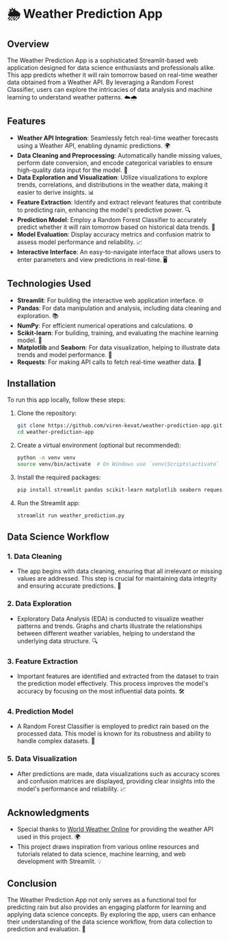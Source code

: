 # 🌦️ Weather Prediction App

## Overview

The Weather Prediction App is a sophisticated Streamlit-based web application designed for data science enthusiasts and professionals alike. This app predicts whether it will rain tomorrow based on real-time weather data obtained from a Weather API. By leveraging a Random Forest Classifier, users can explore the intricacies of data analysis and machine learning to understand weather patterns. ☁️🌧️

## Features

- **Weather API Integration**: Seamlessly fetch real-time weather forecasts using a Weather API, enabling dynamic predictions. 🌍
- **Data Cleaning and Preprocessing**: Automatically handle missing values, perform date conversion, and encode categorical variables to ensure high-quality data input for the model. 🔧
- **Data Exploration and Visualization**: Utilize visualizations to explore trends, correlations, and distributions in the weather data, making it easier to derive insights. 📊
- **Feature Extraction**: Identify and extract relevant features that contribute to predicting rain, enhancing the model's predictive power. 🔍
- **Prediction Model**: Employ a Random Forest Classifier to accurately predict whether it will rain tomorrow based on historical data trends. 🌳
- **Model Evaluation**: Display accuracy metrics and confusion matrix to assess model performance and reliability. 📈
- **Interactive Interface**: An easy-to-navigate interface that allows users to enter parameters and view predictions in real-time. 🖥️

## Technologies Used

- **Streamlit**: For building the interactive web application interface. 🌐
- **Pandas**: For data manipulation and analysis, including data cleaning and exploration. 📚
- **NumPy**: For efficient numerical operations and calculations. ⚙️
- **Scikit-learn**: For building, training, and evaluating the machine learning model. 🧠
- **Matplotlib** and **Seaborn**: For data visualization, helping to illustrate data trends and model performance. 🎨
- **Requests**: For making API calls to fetch real-time weather data. 📡

## Installation

To run this app locally, follow these steps:

1. Clone the repository:

   ```bash
   git clone https://github.com/viren-kevat/weather-prediction-app.git
   cd weather-prediction-app
   ```

2. Create a virtual environment (optional but recommended):

   ```bash
   python -m venv venv
   source venv/bin/activate  # On Windows use `venv\Scripts\activate`
   ```

3. Install the required packages:

   ```bash
   pip install streamlit pandas scikit-learn matplotlib seaborn requests
   ```

4. Run the Streamlit app:
   ```bash
   streamlit run weather_prediction.py
   ```

## Data Science Workflow

### 1. Data Cleaning

- The app begins with data cleaning, ensuring that all irrelevant or missing values are addressed. This step is crucial for maintaining data integrity and ensuring accurate predictions. 🧹

### 2. Data Exploration

- Exploratory Data Analysis (EDA) is conducted to visualize weather patterns and trends. Graphs and charts illustrate the relationships between different weather variables, helping to understand the underlying data structure. 🔍

### 3. Feature Extraction

- Important features are identified and extracted from the dataset to train the prediction model effectively. This process improves the model's accuracy by focusing on the most influential data points. 🛠️

### 4. Prediction Model

- A Random Forest Classifier is employed to predict rain based on the processed data. This model is known for its robustness and ability to handle complex datasets. 🌳

### 5. Data Visualization

- After predictions are made, data visualizations such as accuracy scores and confusion matrices are displayed, providing clear insights into the model's performance and reliability. 📈

## Acknowledgments

- Special thanks to [World Weather Online](https://www.worldweatheronline.com/) for providing the weather API used in this project. 🌍
- This project draws inspiration from various online resources and tutorials related to data science, machine learning, and web development with Streamlit. 💡

## Conclusion

The Weather Prediction App not only serves as a functional tool for predicting rain but also provides an engaging platform for learning and applying data science concepts. By exploring the app, users can enhance their understanding of the data science workflow, from data collection to prediction and evaluation. 🌟
